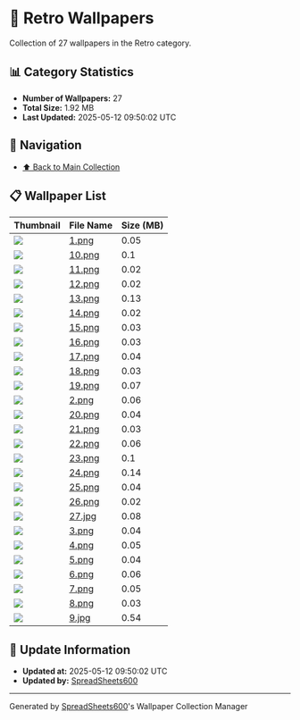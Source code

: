 # 📁 Retro Wallpapers

Collection of 27 wallpapers in the Retro category.

## 📊 Category Statistics
- **Number of Wallpapers:** 27
- **Total Size:** 1.92 MB
- **Last Updated:** 2025-05-12 09:50:02 UTC

## 📑 Navigation
- [⬆️ Back to Main Collection](../../README.md)

## 📋 Wallpaper List

| Thumbnail | File Name | Size (MB) |
|-----------|-----------|-----------|
| ![](1.png) | [1.png](1.png) | 0.05 |
| ![](10.png) | [10.png](10.png) | 0.1 |
| ![](11.png) | [11.png](11.png) | 0.02 |
| ![](12.png) | [12.png](12.png) | 0.02 |
| ![](13.png) | [13.png](13.png) | 0.13 |
| ![](14.png) | [14.png](14.png) | 0.02 |
| ![](15.png) | [15.png](15.png) | 0.03 |
| ![](16.png) | [16.png](16.png) | 0.03 |
| ![](17.png) | [17.png](17.png) | 0.04 |
| ![](18.png) | [18.png](18.png) | 0.03 |
| ![](19.png) | [19.png](19.png) | 0.07 |
| ![](2.png) | [2.png](2.png) | 0.06 |
| ![](20.png) | [20.png](20.png) | 0.04 |
| ![](21.png) | [21.png](21.png) | 0.03 |
| ![](22.png) | [22.png](22.png) | 0.06 |
| ![](23.png) | [23.png](23.png) | 0.1 |
| ![](24.png) | [24.png](24.png) | 0.14 |
| ![](25.png) | [25.png](25.png) | 0.04 |
| ![](26.png) | [26.png](26.png) | 0.02 |
| ![](27.jpg) | [27.jpg](27.jpg) | 0.08 |
| ![](3.png) | [3.png](3.png) | 0.04 |
| ![](4.png) | [4.png](4.png) | 0.05 |
| ![](5.png) | [5.png](5.png) | 0.04 |
| ![](6.png) | [6.png](6.png) | 0.06 |
| ![](7.png) | [7.png](7.png) | 0.05 |
| ![](8.png) | [8.png](8.png) | 0.03 |
| ![](9.jpg) | [9.jpg](9.jpg) | 0.54 |


## 🔄 Update Information
- **Updated at:** 2025-05-12 09:50:02 UTC
- **Updated by:** [SpreadSheets600](https://github.com/SpreadSheets600)

---
Generated by [SpreadSheets600](https://github.com/SpreadSheets600)'s Wallpaper Collection Manager
